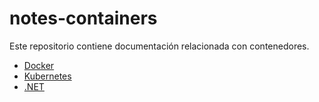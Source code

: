 # notes-containers

Este repositorio contiene documentación relacionada con contenedores.

- [Docker](/docker/README.md)
- [Kubernetes](/kubernetes/README.md)
- [.NET](/net/README.md)
